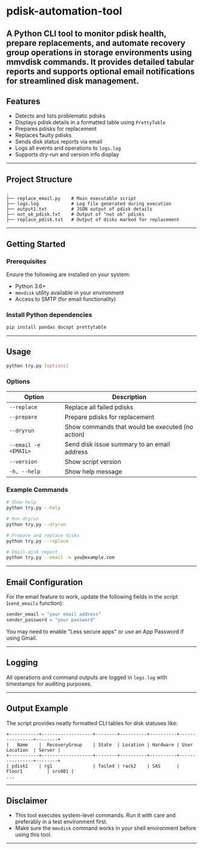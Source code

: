 # pdisk-automation-tool
A Python CLI tool to monitor pdisk health, prepare replacements, and automate recovery group operations in storage environments using mmvdisk commands. It provides detailed tabular reports and supports optional email notifications for streamlined disk management.
---

## Features

- Detects and lists problematic pdisks
- Displays pdisk details in a formatted table using `PrettyTable`
- Prepares pdisks for replacement
- Replaces faulty pdisks
- Sends disk status reports via email
- Logs all events and operations to `logs.log`
- Supports dry-run and version info display

---

## Project Structure

```
.
├── replace_email.py    # Main executable script
├── logs.log            # Log file generated during execution
├── output1.txt         # JSON output of pdisk details
├── not_ok_pdisk.txt    # Output of "not ok" pdisks
├── replace_pdisk.txt   # Output of disks marked for replacement
```

---

## Getting Started

### Prerequisites

Ensure the following are installed on your system:

- Python 3.6+
- `mmvdisk` utility available in your environment
- Access to SMTP (for email functionality)

### Install Python dependencies

```bash
pip install pandas docopt prettytable
```

---

## Usage

```bash
python try.py [options]
```

### Options

| Option              | Description                                           |
|---------------------|-------------------------------------------------------|
| `--replace`         | Replace all failed pdisks                             |
| `--prepare`         | Prepare pdisks for replacement                        |
| `--dryrun`          | Show commands that would be executed (no action)      |
| `--email -e <EMAIL>`| Send disk issue summary to an email address           |
| `--version`         | Show script version                                   |
| `-h, --help`        | Show help message                                     |

### Example Commands

```bash
# Show help
python try.py --help

# Run dryrun
python try.py --dryrun

# Prepare and replace disks
python try.py --replace

# Email disk report
python try.py --email -e you@example.com
```

---

## Email Configuration

For the email feature to work, update the following fields in the script (`send_emails` function):

```python
sender_email = "your email address"
sender_password = "your password"
```

You may need to enable "Less secure apps" or use an App Password if using Gmail.

---

## Logging

All operations and command outputs are logged in `logs.log` with timestamps for auditing purposes.

---

## Output Example

The script provides neatly formatted CLI tables for disk statuses like:

```
+-----------+-------------------+--------+----------+----------+----------------+--------+
|   Name    |  RecoveryGroup    | State  | Location | Hardware | User Location  | Server |
+-----------+-------------------+--------+----------+----------+----------------+--------+
| pdisk1    | rg1               | failed | rack2    | SAS      | Floor1         | srv001 |
...
```

---

## Disclaimer

- This tool executes system-level commands. Run it with care and preferably in a test environment first.
- Make sure the `mmvdisk` command works in your shell environment before using this tool.

---


